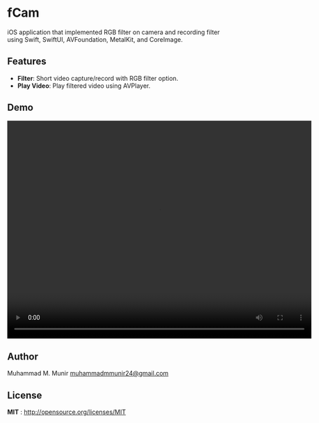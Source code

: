 # fCam

iOS application that implemented RGB filter on camera and recording filter using Swift, SwiftUI, AVFoundation, MetalKit, and CoreImage.

## Features

 * **Filter**: Short video capture/record with RGB filter option.
 * **Play Video**: Play filtered video using AVPlayer.

## Demo

<video width="700" height="500" src="https://github.com/tbetmen/Anima/assets/40412728/72e8c969-49ba-42d2-9195-90e6f3680460"></video>

## Author

Muhammad M. Munir [muhammadmmunir24@gmail.com](mailto:muhammadmmunir24@gmail.com)

## License

**MIT** : http://opensource.org/licenses/MIT